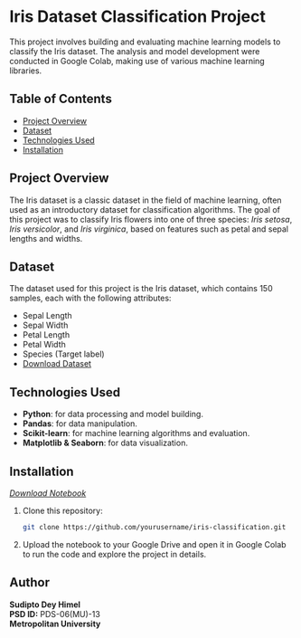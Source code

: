 # Iris Dataset Classification Project

This project involves building and evaluating machine learning models to classify the Iris dataset. The analysis and model development were conducted in Google Colab, making use of various machine learning libraries.

## Table of Contents

- [Project Overview](#project-overview)
- [Dataset](#dataset)
- [Technologies Used](#technologies-used)
- [Installation](#installation)
## Project Overview

The Iris dataset is a classic dataset in the field of machine learning, often used as an introductory dataset for classification algorithms. The goal of this project was to classify Iris flowers into one of three species: *Iris setosa*, *Iris versicolor*, and *Iris virginica*, based on features such as petal and sepal lengths and widths.

## Dataset

The dataset used for this project is the Iris dataset, which contains 150 samples, each with the following attributes:

- Sepal Length
- Sepal Width
- Petal Length
- Petal Width
- Species (Target label)
- [Download Dataset](https://archive.ics.uci.edu/dataset/53/iris) 

## Technologies Used

- **Python**: for data processing and model building.
- **Pandas**: for data manipulation.
- **Scikit-learn**: for machine learning algorithms and evaluation.
- **Matplotlib & Seaborn**: for data visualization.

## Installation
*[Download Notebook](https://colab.research.google.com/drive/1VJpkC4EbRwnSEw6WKKSz4QtmMYB5fR_6)*

1. Clone this repository:
   ```bash
   git clone https://github.com/yourusername/iris-classification.git
2. Upload the notebook to your Google Drive and open it in Google Colab to run the code and explore the project in details.

## Author
**Sudipto Dey Himel** <br>
**PSD ID:** PDS-06(MU)-13 <br>
**Metropolitan University**
